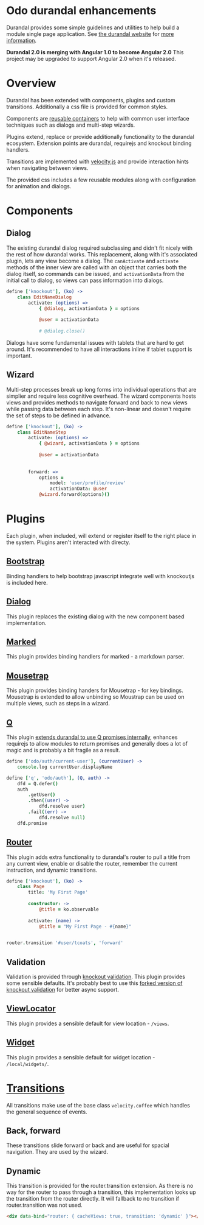 # Odo durandal enhancements
Durandal provides some simple guidelines and utilities to help build a module single page application. See [the durandal website](http://durandaljs.com/) for [more information](http://durandaljs.com/documentation/Durandal-Edge.html).

**Durandal 2.0 is merging with Angular 1.0 to become Angular 2.0**
This project may be upgraded to support Angular 2.0 when it's released.

# Overview
Durandal has been extended with components, plugins and custom transitions. Additionally a css file is provided for common styles.

Components are [reusable containers](http://durandaljs.com/documentation/Using-Composition.html) to help with common user interface techniques such as dialogs and multi-step wizards.

Plugins extend, replace or provide additionally functionality to the durandal ecosystem. Extension points are durandal, requirejs and knockout binding handlers.

Transitions are implemented with [velocity.js](http://julian.com/research/velocity/) and provide interaction hints when navigating between views.

The provided css includes a few reusable modules along with configuration for animation and dialogs.

# Components
## Dialog
The existing durandal dialog required subclassing and didn't fit nicely with the rest of how durandal works. This replacement, along with it's associated plugin, lets any view become a dialog. The `canActivate` and `activate` methods of the inner view are called with an object that carries both the dialog itself, so commands can be issued, and `activationData` from the initial call to dialog, so views can pass information into dialogs.

```coffee
define ['knockout'], (ko) ->
    class EditNameDialog
        activate: (options) =>
            { @dialog, activationData } = options
            
            @user = activationData
            
            # @dialog.close()

```

Dialogs have some fundamental issues with tablets that are hard to get around. It's recommended to have all interactions inline if tablet support is important.

## Wizard
Multi-step processes break up long forms into individual operations that are simplier and require less cognitive overhead. The wizard components hosts views and provides methods to navigate forward and back to new views while passing data between each step. It's non-linear and doesn't require the set of steps to be defined in advance.

```coffee
define ['knockout'], (ko) ->
    class EditNameStep
        activate: (options) =>
            { @wizard, activationData } = options
            
            @user = activationData
            
        
        forward: =>
            options =
                model: 'user/profile/review'
                activationData: @user
            @wizard.forward(options)()
```


# Plugins
Each plugin, when included, will extend or register itself to the right place in the system. Plugins aren't interacted with directy.

## [Bootstrap](http://getbootstrap.com/)
Binding handlers to help bootstrap javascript integrate well with knockoutjs is included here.

## [Dialog](http://durandaljs.com/documentation/Showing-Message-Boxes-And-Modals.html)
This plugin replaces the existing dialog with the new component based implementation.

## [Marked](https://github.com/chjj/marked)
This plugin provides binding handlers for marked - a markdown parser.

## [Mousetrap](http://craig.is/killing/mice)
This plugin provides binding handers for Mousetrap - for key bindings. Mousetrap is extended to allow unbinding so Moustrap can be used on multiple views, such as steps in a wizard.

## [Q](https://github.com/kriskowal/q)
This plugin [extends durandal to use Q promises internally](http://durandaljs.com/documentation/Q.html), enhances requirejs to allow modules to return promises and generally does a lot of magic and is probably a bit fragile as a result.

```coffee
define ['odo/auth/current-user'], (currentUser) ->
    console.log currentUser.displayName
```

```coffee
define ['q', 'odo/auth'], (Q, auth) ->
    dfd = Q.defer()
    auth
        .getUser()
        .then((user) ->
            dfd.resolve user)
        .fail((err) ->
            dfd.resolve null)
    dfd.promise
```

## [Router](http://durandaljs.com/documentation/Using-The-Router.html)
This plugin adds extra functionality to durandal's router to pull a title from any current view, enable or disable the router, remember the current instruction, and dynamic transitions.

```coffee
define ['knockout'], (ko) ->
    class Page
        title: 'My First Page'
        
        constructor: ->
            @title = ko.observable
        
        activate: (name) ->
            @title = "My First Page - #{name}"
            
```

```coffee
router.transition '#user/tcoats', 'forward'
```

## Validation
Validation is provided through [knockout validation](https://github.com/Knockout-Contrib/Knockout-Validation). This plugin provides some sensible defaults. It's probably best to use this [forked version of knockout validation](https://github.com/tcoats/Knockout-Validation) for better async support.

## [ViewLocator](http://durandaljs.com/documentation/View-Location.html)
This plugin provides a sensible default for view location - `/views`.

## [Widget](http://durandaljs.com/documentation/Creating-A-Widget.html)
This plugin provides a sensible default for widget location - `/local/widgets/`.


# [Transitions](http://durandaljs.com/documentation/Creating-A-Transition.html)
All transitions make use of the base class `velocity.coffee` which handles the general sequence of events.

## Back, forward
These transitions slide forward or back and are useful for spacial navigation. They are used by the wizard.

## Dynamic
This transition is provided for the router.transition extension. As there is no way for the router to pass through a transition, this implementation looks up the transition from the router directly. It will fallback to no transition if router.transition was not used.

```html
<div data-bind="router: { cacheViews: true, transition: 'dynamic' }"></div>
```



